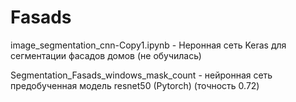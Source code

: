 # Fasads

image_segmentation_cnn-Copy1.ipynb  - Неронная сеть Keras для сегментации фасадов домов   (не обучилась)

Segmentation_Fasads_windows_mask_count  - нейронная сеть предобученная модель resnet50 (Pytorch)   (точность 0.72)
 
